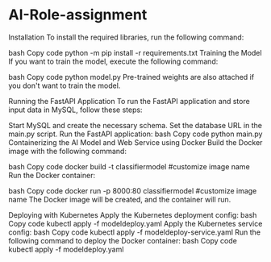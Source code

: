 # AI-Role-assignment
Installation
To install the required libraries, run the following command:

bash
Copy code
python -m pip install -r requirements.txt
Training the Model
If you want to train the model, execute the following command:

bash
Copy code
python model.py
Pre-trained weights are also attached if you don't want to train the model.

Running the FastAPI Application
To run the FastAPI application and store input data in MySQL, follow these steps:

Start MySQL and create the necessary schema.
Set the database URL in the main.py script.
Run the FastAPI application:
bash
Copy code
python main.py
Containerizing the AI Model and Web Service using Docker
Build the Docker image with the following command:

bash
Copy code
docker build -t classifiermodel #customize image name
Run the Docker container:

bash
Copy code
docker run -p 8000:80 classifiermodel #customize image name
The Docker image will be created, and the container will run.

Deploying with Kubernetes
Apply the Kubernetes deployment config:
bash
Copy code
kubectl apply -f modeldeploy.yaml
Apply the Kubernetes service config:
bash
Copy code
kubectl apply -f modeldeploy-service.yaml
Run the following command to deploy the Docker container:
bash
Copy code
kubectl apply -f modeldeploy.yaml
